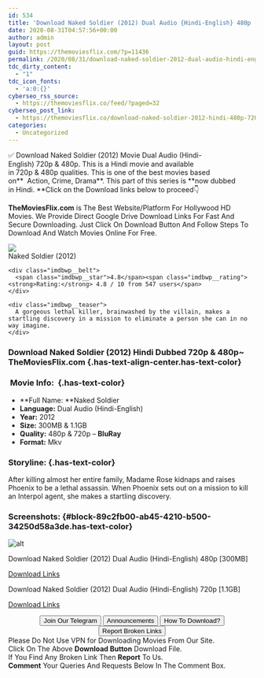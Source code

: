 ```yaml
---
id: 534
title: 'Download Naked Soldier (2012) Dual Audio {Hindi-English} 480p [300MB] || 720p [1.1GB]'
date: 2020-08-31T04:57:56+00:00
author: admin
layout: post
guid: https://themoviesflix.com/?p=11436
permalink: /2020/08/31/download-naked-soldier-2012-dual-audio-hindi-english-480p-300mb-720p-1-1gb/
tdc_dirty_content:
  - "1"
tdc_icon_fonts:
  - 'a:0:{}'
cyberseo_rss_source:
  - https://themoviesflix.co/feed/?paged=32
cyberseo_post_link:
  - https://themoviesflix.co/download-naked-soldier-2012-hindi-480p-720p/
categories:
  - Uncategorized
---
```

✅ Download Naked Soldier (2012)&nbsp;Movie&nbsp;Dual Audio (Hindi-English)&nbsp;720p&nbsp;&&nbsp;480p. This is a Hindi movie and available in&nbsp;720p&nbsp;&&nbsp;480p&nbsp;qualities. This is one of the best movies based on**&nbsp;&nbsp;Action,&nbsp;Crime,&nbsp;Drama**. This part of this series is&nbsp;**now dubbed in&nbsp;Hindi.&nbsp;**Click on the Download links below to proceed👇

**TheMoviesFlix.com**&nbsp;is The Best Website/Platform For Hollywood HD Movies. We Provide Direct Google Drive Download Links For Fast And Secure Downloading. Just Click On Download Button And Follow Steps To Download And Watch Movies Online For Free.

<div class="imdbwp imdbwp--movie dark">
  <div class="imdbwp__thumb">
    <a class="imdbwp__link" target="_blank" title="Naked Soldier" href="https://www.imdb.com/title/tt1857797/" rel="nofollow noopener noreferrer"><img class="imdbwp__img" src="https://m.media-amazon.com/images/M/MV5BNDZmYjRhNWItMzMzNS00OGU5LTg4OWYtODg2NTI0ZmM4Mzg3XkEyXkFqcGdeQXVyNTQyODc1OTY@._V1_SX300.jpg" /></a>
  </div>
  
  <div class="imdbwp__content">
    <div class="imdbwp__header">
      <span class="imdbwp__title">Naked Soldier</span> (2012)
    </div>
    
    <div class="imdbwp__belt">
      <span class="imdbwp__star">4.8</span><span class="imdbwp__rating"><strong>Rating:</strong> 4.8 / 10 from 547 users</span>
    </div>
    
    <div class="imdbwp__teaser">
      A gorgeous lethal killer, brainwashed by the villain, makes a startling discovery in a mission to eliminate a person she can in no way imagine.
    </div>
  </div>
</div>

### Download Naked Soldier (2012) Hindi Dubbed 720p & 480p~ TheMoviesFlix.com {.has-text-align-center.has-text-color}

### &nbsp;Movie Info:&nbsp; {.has-text-color}

  * **Full Name:&nbsp;**Naked Soldier
  * **Language:**&nbsp;Dual Audio (Hindi-English)
  * **Year:**&nbsp;2012
  * **Size:**&nbsp;300MB & 1.1GB
  * **Quality:**&nbsp;480p & 720p –&nbsp;**BluRay**
  * **Format:**&nbsp;Mkv

### Storyline: {.has-text-color}

After killing almost her entire family, Madame Rose kidnaps and raises Phoenix to be a lethal assassin. When Phoenix sets out on a mission to kill an Interpol agent, she makes a startling discovery.

### Screenshots: {#block-89c2fb00-ab45-4210-b500-34250d58a3de.has-text-color}<figure class="wp-block-image">

![alt](https://i1.wp.com/i.imgur.com/bSNKPKQ.jpg?w=825&ssl=1) </figure> 

<p class="has-text-align-center has-text-color has-medium-font-size">
  Download Naked Soldier (2012) Dual Audio (Hindi-English) 480p [300MB]
</p>

<span class="mb-center maxbutton-3-center"><span class="maxbutton-3-container mb-container"><a class="maxbutton-3 maxbutton maxbutton-post-button" target="_blank" rel="nofollow noopener noreferrer" href="https://coinquint.com/a7856/"><span class="mb-text">Download Links</span></a></span></span>

<p class="has-text-align-center has-text-color has-medium-font-size">
  Download Naked Soldier (2012) Dual Audio (Hindi-English) 720p [1.1GB]
</p>

<span class="mb-center maxbutton-3-center"><span class="maxbutton-3-container mb-container"><a class="maxbutton-3 maxbutton maxbutton-post-button" target="_blank" rel="nofollow noopener noreferrer" href="https://coinquint.com/a7858/"><span class="mb-text">Download Links</span></a></span></span>

<center>
</center>

<center>
  <a href="https://t.me/themoviesflixcom" target="_blank" data-wpel-link="external" rel="nofollow external noopener noreferrer"><button class="button button5">Join Our Telegram</button></a> <a href="https://themoviesflix.co/download-naked-soldier-2012-hindi-480p-720p/#" target="_blank" data-wpel-link="external" rel="nofollow external noopener noreferrer"><button class="button button5">Announcements</button></a> <a href="https://themoviesflix.com/how-to-download/" target="_blank" data-wpel-link="external" rel="nofollow external noopener noreferrer"><button class="button button5">How To Download?</button></a> <a href="https://themoviesflix.co/download-naked-soldier-2012-hindi-480p-720p/#" target="_blank" data-wpel-link="external" rel="nofollow external noopener noreferrer"><button class="button button5">Report Broken Links</button></a>
</center>

<div class="alert alert-danger">
  Please Do Not Use VPN for Downloading Movies From Our Site.
</div>

<div class="alert alert-success">
  Click On The Above <strong>Download Button</strong> Download File.
</div>

<div class="alert alert-warning">
  If You Find Any Broken Link Then <strong>Report</strong> To Us.
</div>

<div class="alert alert-info">
  <strong>Comment</strong> Your Queries And Requests Below In The Comment Box.
</div>